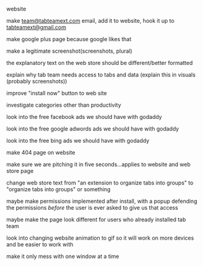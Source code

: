 website<br>

make team@tabteamext.com email, add it to website, hook it up to tabteamext@gmail.com<br>

make google plus page because google likes that<br>

make a legitimate screenshot(screenshots, plural)<br>

the explanatory text on the web store should be different/better formatted<br>

explain why tab team needs access to tabs and data (explain this in visuals (probably screenshots))<br>

improve "install now" button to web site<br>

investigate categories other than productivity<br>

look into the free facebook ads we should have with godaddy<br>

look into the free google adwords ads we should have with godaddy<br>

look into the free bing ads we should have with godaddy<br>

make 404 page on website<br>

make sure we are pitching it in five seconds...applies to website and web store page<br>

change web store text from "an extension to organize tabs into groups" to "organize tabs into groups" or something<br>

maybe make permissions implemented after install, with a popup defending the permissions <i>before</i> the user is ever asked to give us that access<br>

maybe make the page look different for users who already installed tab team<br>

look into changing website animation to gif so it will work on more devices and be easier to work with<br>

make it only mess with one window at a time<br>
